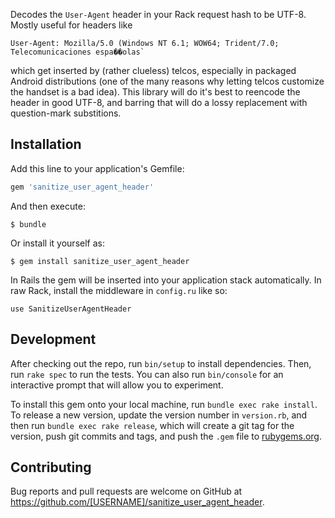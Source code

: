 Decodes the `User-Agent` header in your Rack request hash to be UTF-8. Mostly useful for headers like

    User-Agent: Mozilla/5.0 (Windows NT 6.1; WOW64; Trident/7.0; Telecomunicaciones espa��olas`

which get inserted by (rather clueless) telcos, especially in packaged Android distributions (one of the many reasons why letting telcos
customize the handset is a bad idea). This library will do it's best to reencode the header in good UTF-8, and barring that will do a lossy
replacement with question-mark substitions.

## Installation

Add this line to your application's Gemfile:

```ruby
gem 'sanitize_user_agent_header'
```

And then execute:

    $ bundle

Or install it yourself as:

    $ gem install sanitize_user_agent_header

In Rails the gem will be inserted into your application stack automatically. In raw Rack, install the middleware in `config.ru` like so:

    use SanitizeUserAgentHeader

## Development

After checking out the repo, run `bin/setup` to install dependencies. Then, run `rake spec` to run the tests. You can also run `bin/console` for an interactive prompt that will allow you to experiment.

To install this gem onto your local machine, run `bundle exec rake install`. To release a new version, update the version number in `version.rb`, and then run `bundle exec rake release`, which will create a git tag for the version, push git commits and tags, and push the `.gem` file to [rubygems.org](https://rubygems.org).

## Contributing

Bug reports and pull requests are welcome on GitHub at https://github.com/[USERNAME]/sanitize_user_agent_header.

